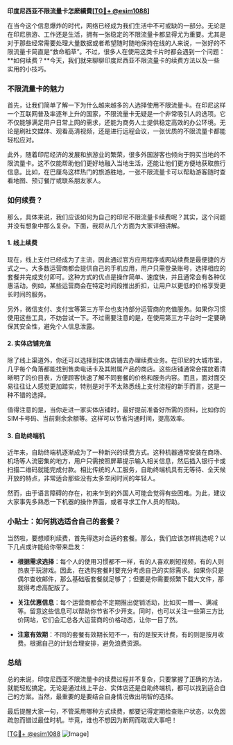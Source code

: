 **印度尼西亚不限流量卡怎麽續費[[TG💪+ @esim1088](https://t.me/s/esim1088)]**

在当今这个信息爆炸的时代，网络已经成为我们生活中不可或缺的一部分。无论是在印尼旅游、工作还是生活，拥有一张稳定的不限流量卡都显得尤为重要。尤其是对于那些经常需要处理大量数据或者希望随时随地保持在线的人来说，一张好的不限流量卡简直是“救命稻草”。不过，很多人在使用这类卡片时都会遇到一个问题：**如何续费？**今天，我们就来聊聊印度尼西亚不限流量卡的续费方法以及一些实用的小技巧。

### 不限流量卡的魅力

首先，让我们简单了解一下为什么越来越多的人选择使用不限流量卡。在印尼这样一个互联网普及率逐年上升的国家，不限流量卡无疑是一个非常吸引人的选项。它不仅能够满足用户日常上网的需求，还能为商务人士提供稳定高效的办公环境。无论是刷社交媒体、观看高清视频，还是进行远程会议，一张优质的不限流量卡都能轻松应对。

此外，随着印尼经济的发展和旅游业的繁荣，很多外国游客也倾向于购买当地的不限流量卡。这不仅能帮助他们更好地融入当地生活，还能让他们更方便地获取旅行信息。比如，在巴厘岛这样热门的旅游胜地，一张不限流量卡可以帮助游客随时查看地图、预订餐厅或联系朋友家人。

### 如何续费？

那么，具体来说，我们应该如何为自己的印尼不限流量卡续费呢？其实，这个问题并没有想象中那么复杂。下面，我将从几个方面为大家详细讲解。

#### 1. 线上续费

现在，线上支付已经成为了主流，因此通过官方应用程序或网站续费是最便捷的方式之一。大多数运营商都会提供自己的手机应用，用户只需登录账号，选择相应的套餐并完成支付即可。这种方式的优点是操作简单、速度快，并且通常会有各种优惠活动。例如，某些运营商会在特定时间段推出折扣，让用户以更低的价格享受更长时间的服务。

另外，微信支付、支付宝等第三方平台也支持部分运营商的充值服务。如果你习惯使用这些工具，不妨尝试一下。不过需要注意的是，在使用第三方平台时一定要确保其安全性，避免个人信息泄露。

#### 2. 实体店铺充值

除了线上渠道外，你还可以选择到实体店铺去办理续费业务。在印尼的大城市里，几乎每个角落都能找到售卖电话卡及其附属产品的商店。这些店铺通常会摆放着清晰明了的价目表，方便顾客快速了解不同套餐的价格和服务内容。而且，面对面交易往往让人感觉更加踏实，特别是对于不太熟悉线上支付流程的新手而言，这是一种不错的选择。

值得注意的是，当你走进一家实体店铺时，最好提前准备好所需的资料，比如你的SIM卡号码、当前剩余余额等。这样可以节省沟通时间，提高效率。

#### 3. 自助终端机

近年来，自助终端机逐渐成为了一种新兴的续费方式。这种机器通常安装在商场、机场等人流密集的地方，用户只需按照屏幕提示输入相关信息，然后插入银行卡或扫描二维码就能完成付款。相比传统的人工服务，自助终端机具有无等待、全天候开放的特点，非常适合那些没有太多空闲时间的年轻人。

然而，由于语言障碍的存在，初来乍到的外国人可能会觉得有些困难。为此，建议大家事先多熟悉一下机器的操作界面，或者寻求工作人员的帮助。

### 小贴士：如何挑选适合自己的套餐？

当然啦，要想顺利续费，首先得选对合适的套餐。那么，我们应该怎样挑选呢？以下几点或许能给你带来启发：

- **根据需求选择**：每个人的使用习惯都不一样，有的人喜欢刷短视频，有的人则热衷于玩游戏。因此，在选购套餐时要充分考虑自己的实际需求。如果你只是偶尔查收邮件，那么基础版套餐就足够了；但要是你需要频繁下载大文件，那就得考虑高配版了。
  
- **关注优惠信息**：每个运营商都会不定期推出促销活动，比如买一赠一、满减等。留意这些信息可以帮助你节省不少开支。同时，也可以关注一些第三方比价网站，它们会汇总各大运营商的价格动态，让你一目了然。

- **注意有效期**：不同的套餐有效期长短不一，有的是按天计费，有的则是按月收费。根据自己的计划合理安排，避免浪费资源。

### 总结

总的来说，印度尼西亚不限流量卡的续费过程并不复杂，只要掌握了正确的方法，就能轻松搞定。无论是通过线上平台、实体店还是自助终端机，都可以找到适合自己的方案。当然，最重要的是要结合自身情况做出明智的选择。

最后提醒大家一句，不管采用哪种方式续费，都要记得定期检查账户状态，以免因疏忽而错过最佳时机。毕竟，谁也不想因为断网而耽误大事吧！

[[TG💪+ @esim1088](https://t.me/s/esim1088) ![Image](https://i.postimg.cc/4NQfJmqS/Snipaste-2025-05-13-00-14-12.png)]